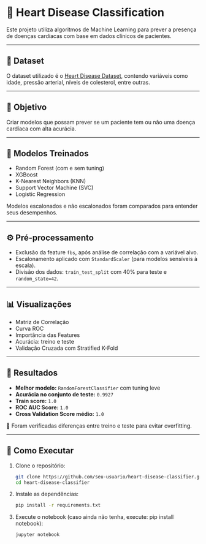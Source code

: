 # 💓 Heart Disease Classification

Este projeto utiliza algoritmos de Machine Learning para prever a presença de doenças cardíacas com base em dados clínicos de pacientes.

---

## 📁 Dataset

O dataset utilizado é o [Heart Disease Dataset](https://www.kaggle.com/datasets/fedesoriano/heart-failure-prediction), contendo variáveis como idade, pressão arterial, níveis de colesterol, entre outras.

---

## 🎯 Objetivo

Criar modelos que possam prever se um paciente tem ou não uma doença cardíaca com alta acurácia.

---

## 🧪 Modelos Treinados

-  Random Forest (com e sem tuning)
-  XGBoost
-  K-Nearest Neighbors (KNN)
-  Support Vector Machine (SVC)
-  Logistic Regression

Modelos escalonados e não escalonados foram comparados para entender seus desempenhos.

---

## ⚙️ Pré-processamento

-  Exclusão da feature `fbs`, após análise de correlação com a variável alvo.
-  Escalonamento aplicado com `StandardScaler` (para modelos sensíveis à escala).
-  Divisão dos dados: `train_test_split` com 40% para teste e `random_state=42`.

---

## 📊 Visualizações

-  Matriz de Correlação
-  Curva ROC
-  Importância das Features
-  Acurácia: treino e teste
-  Validação Cruzada com Stratified K-Fold

---

## 🧠 Resultados

-  **Melhor modelo:** `RandomForestClassifier` com tuning leve
-  **Acurácia no conjunto de teste:** `0.9927`
-  **Train score:** `1.0`
-  **ROC AUC Score:** `1.0`
-  **Cross Validation Score médio:** `1.0`

📌 Foram verificadas diferenças entre treino e teste para evitar overfitting.

---

## 🧬 Como Executar

1. Clone o repositório:
   ```bash
   git clone https://github.com/seu-usuario/heart-disease-classifier.git
   cd heart-disease-classifier
   ```

2. Instale as dependências:
   ```bash
   pip install -r requirements.txt
   ```

3. Execute o notebook (caso ainda não tenha, execute: pip install notebook):
   ```bash
   jupyter notebook

